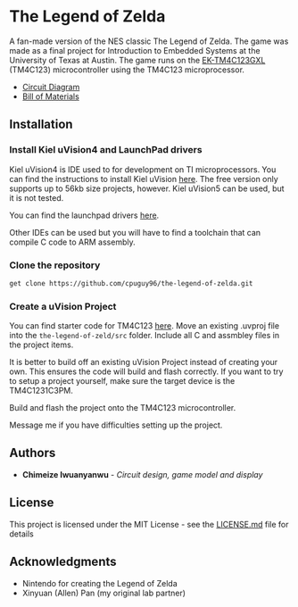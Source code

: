 
# The Legend of Zelda
A fan-made version of the NES classic The Legend of Zelda. The game was made as a final project for Introduction to Embedded Systems at the University of Texas at Austin. The game runs on the [EK-TM4C123GXL](http://www.ti.com/tool/EK-TM4C123GXL) (TM4C123) microcontroller using the TM4C123 microprocessor. 

* [Circuit Diagram](https://github.com/cpuguy96/the-legend-of-zelda/tree/master/res/images/circuit/circuit_diagram.png)
* [Bill of Materials](https://github.com/cpuguy96/the-legend-of-zelda/tree/master/bill_of_materials.xlsx)

## Installation

### Install Kiel uVision4 and LaunchPad drivers

Kiel uVision4 is IDE used to for development on TI microprocessors. You can find the instructions to install Kiel uVision [here](http://users.ece.utexas.edu/~valvano/EE445L/downloads.htm#Keil). The free version only supports up to 56kb size projects, however. Kiel uVision5 can be used, but it is not tested.

You can find the launchpad drivers [here](http://users.ece.utexas.edu/~valvano/EE445L/downloads.htm#drivers).

Other IDEs can be used but you will have to find a  toolchain that can compile C code to ARM assembly. 

### Clone the repository

```bash
get clone https://github.com/cpuguy96/the-legend-of-zelda.git
```

### Create a uVision Project

You can find starter code for TM4C123 [here](http://users.ece.utexas.edu/~valvano/arm/). Move an existing .uvproj file into the `the-legend-of-zeld/src` folder. Include all C and assmbley files in the project items. 

It is better to build off an existing uVision Project instead of creating your own. This ensures the code will build and flash correctly. If you want to try to setup a project yourself, make sure the target device is the TM4C1231C3PM. 

Build and flash the project onto the TM4C123 microcontroller.

Message me if you have difficulties setting up the project.

## Authors

* **Chimeize Iwuanyanwu** - *Circuit design, game model and display*

## License

This project is licensed under the MIT License - see the [LICENSE.md](LICENSE.md) file for details

## Acknowledgments

* Nintendo for creating the Legend of Zelda
* Xinyuan (Allen) Pan (my original lab partner) 